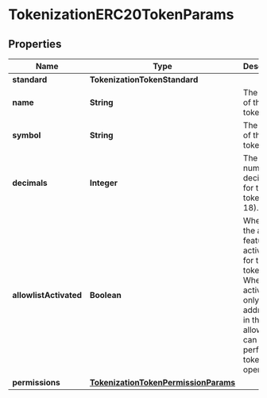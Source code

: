 

# TokenizationERC20TokenParams


## Properties

| Name | Type | Description | Notes |
|------------ | ------------- | ------------- | -------------|
|**standard** | **TokenizationTokenStandard** |  |  |
|**name** | **String** | The name of the token. |  |
|**symbol** | **String** | The symbol of the token. |  |
|**decimals** | **Integer** | The number of decimals for the token (0-18). |  |
|**allowlistActivated** | **Boolean** | Whether the allowlist feature is activated for the token. When activated, only addresses in the allowlist can perform token operations. |  [optional] |
|**permissions** | [**TokenizationTokenPermissionParams**](TokenizationTokenPermissionParams.md) |  |  [optional] |



